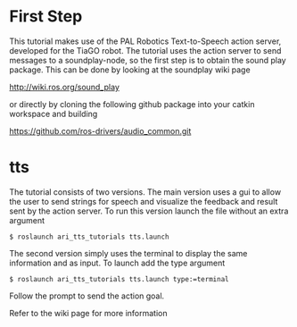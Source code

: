 # First Step
This tutorial makes use of the PAL Robotics Text-to-Speech action server, developed for the TiaGO robot. The tutorial uses the action server to send messages to a soundplay-node, so the first step is to obtain the sound play package. This can be done by looking at the soundplay wiki page 

<http://wiki.ros.org/sound_play>

or directly by cloning the following github package into your catkin workspace and building 

<https://github.com/ros-drivers/audio_common.git>



# tts
The tutorial consists of two versions. The main version uses a gui to allow the user to send strings for speech and visualize the feedback and result sent by the action server. To run this version launch the file without an extra argument

~~~~
$ roslaunch ari_tts_tutorials tts.launch
~~~~

The second version simply uses the terminal to display the same information and as input. To launch add the type argument

~~~~
$ roslaunch ari_tts_tutorials tts.launch type:=terminal
~~~~

Follow the prompt to send the action goal.

Refer to the wiki page for more information
